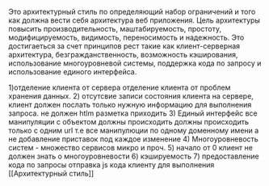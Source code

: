 Это архитектурный стиль по 
 определяющий набор ограничений и того как должна вести себя архитектура веб приложения. Цель архитектуры повысить производительность, маштабируемость, простоту, модифицируемость, видимость, переносимость и надежность. Это достигаеться за счет принципов рест такие как клиент-серверная архитектура, безгражданственность, возможность кэширования, использование многоуровневой системы, поддержка кода по запросу и использование единого интерфейса.

1)отделение клиента от сервера отделение клиента от проблем хранения данных.
2) отсутсвие записи состояния клиента на сервере, клиент должен послать только нужную информацию для выполнения запроса. не должен htlm разметка приходить
3) Единый интерфейс все манипуляции с объектом  должны происходить должны происходить только с одним url т.е все манипулюции по одному доменному имени а не добавление приставок под каждое изменение
4) Многоуровневость систем - множество сервисов микро и проч.
5) начало от 0 клиент не должен знать о многоуровневости
6) кэшируемость 
7) предоставление кода по запросы отправка js кода клиенту для выполнения
[[Архитектурный стиль]]